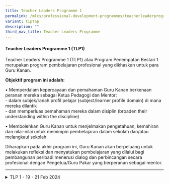 ```yaml
---
title: Teacher Leaders Programme 1
permalink: /mlcs/professional-development-programmes/teacherleaderprogramme/tlp1/
variant: tiptap
description: ""
third_nav_title: Teacher Leaders Programme
---
```

<h4><strong>Teacher Leaders Programme 1 (TLP1)</strong></h4>
<p>Teacher Leaders Programme 1 (TLP1) atau Program Penempatan Bestari 1 merupakan
program pembelajaran profesional yang dikhaskan untuk para Guru Kanan.</p>
<p><strong>Objektif program ini adalah:</strong>
</p>
<p>• Memperdalam kepercayaan dan pemahaman Guru Kanan berkenaan peranan mereka
sebagai Ketua Pedagogi dan Mentor:
<br>- dalam subjek/ranah profil pelajar (subject/learner profile domain) di
mana mereka dilantik
<br>- dan memperluas pemahaman mereka dalam disiplin (broaden their understanding
within the discipline)</p>
<p>• Membolehkan Guru Kanan untuk menjelmakan pengetahuan, kemahiran dan
nilai-nilai untuk memimpin pembelajaran dalam sekolah dan/atau melangkaui
sekolah</p>
<p>Diharapkan pada akhir program ini, Guru Kanan akan berpeluang untuk melakukan
refleksi dan menyatukan pembelajaran yang dilalui bagi pembangunan peribadi
menerusi dialog dan perbincangan secara profesional dengan Pengetua/Guru
Pakar yang berperanan sebagai mentor.</p>
<p></p>
<hr>
<div data-type="detailGroup" class="isomer-accordion-group isomer-accordion isomer-accordion-white">
<details class="isomer-details">
<summary>TLP 1 - 19 - 21 Feb 2024</summary>
<div data-type="detailsContent" class="isomer-details-content">
<div class="isomer-image-wrapper">
<img style="width: 100%" height="auto" width="100%" alt="" src="/images/Title___TLP1.jpg">
</div>
<p></p>
<p><strong>Video Kenangan Program Penempatan Bestari 1</strong>
</p>
<div class="iframe-wrapper">
<iframe height="315" width="560" allowfullscreen="true" frameborder="0" src="https://www.youtube.com/embed/3qL4QeqdOmA"></iframe>
</div>
<hr>
<p></p>
<p><strong>Gambar Program Penempatan Bestari 1</strong>
</p>
<div class="iframe-wrapper">
<iframe height="315" width="560" allowfullscreen="true" frameborder="0" src="https://docs.google.com/presentation/d/e/2PACX-1vSVwLLH1uGnuoXK2DPa91ICj2firZ0lm0JhOTtVbv9srvn1B-nGp3j8ibhNeWwEhDb18QPz-qXpX2qJ/embed?start=false&amp;loop=false&amp;delayms=3000"></iframe>
</div>
<p></p>
<p></p>
<p></p>
<p></p>
<p></p>
</div>
</details>
</div>
<p></p>
<p></p>
